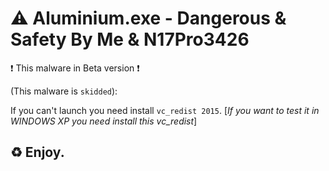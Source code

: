# ⚠ Aluminium.exe - Dangerous & Safety By Me & N17Pro3426

❗ This malware in Beta version ❗

(This malware is ```skidded```):

If you can't launch you need install ```vc_redist 2015```. [*If you want to test it in WINDOWS XP you need install this vc_redist*]

## ♻ Enjoy.

